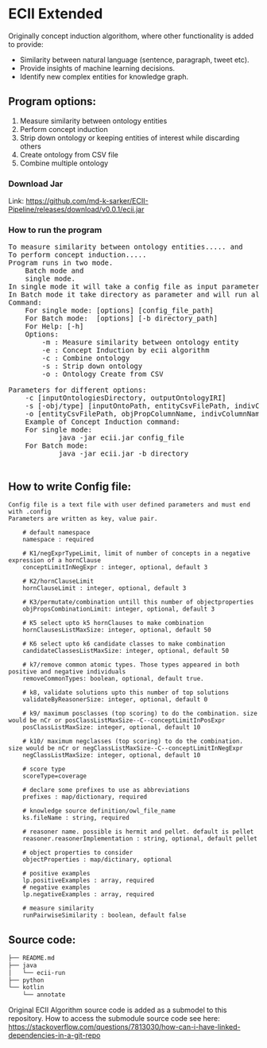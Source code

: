 # ECII Extended
Originally concept induction algorithom, where other functionality is added to provide:
* Similarity between natural language (sentence, paragraph, tweet etc).
* Provide insights of machine learning decisions.
* Identify new complex entities for knowledge graph.



## Program options:
1. Measure similarity between ontology entities
2. Perform concept induction
3. Strip down ontology or keeping entities of interest while discarding others
4. Create ontology from CSV file
5. Combine multiple ontology


### Download Jar
Link: https://github.com/md-k-sarker/ECII-Pipeline/releases/download/v0.0.1/ecii.jar


### How to run the program
<pre>
To measure similarity between ontology entities..... and 
To perform concept induction.....
Program runs in two mode. 
	Batch mode and 
	single mode. 
In single mode it will take a config file as input parameter and run the program as mentioned by the parameters in config file.
In Batch mode it take directory as parameter and will run all the config files within that directory.
Command:
	For single mode: [options] [config_file_path]
	For Batch mode:  [options] [-b directory_path]
	For Help: [-h]
	Options:
		-m : Measure similarity between ontology entity
		-e : Concept Induction by ecii algorithm
		-c : Combine ontology
		-s : Strip down ontology
		-o : Ontology Create from CSV

Parameters for different options:
	-c [inputOntologiesDirectory, outputOntologyIRI]
	-s [-obj/type] [inputOntoPath, entityCsvFilePath, indivColumnName, objPropColumnName/typeColumnName, outputOntoIRI] 
	-o [entityCsvFilePath, objPropColumnName, indivColumnName, typeColumnName, outputOntoIRI]
	Example of Concept Induction command:
	For single mode:
			java -jar ecii.jar config_file
	For Batch mode:
			java -jar ecii.jar -b directory

</pre>


## How to write Config file:
    Config file is a text file with user defined parameters and must end with .config
    Parameters are written as key, value pair. 

        # default namespace
        namespace : required 

        # K1/negExprTypeLimit, limit of number of concepts in a negative expression of a hornClause
        conceptLimitInNegExpr : integer, optional, default 3

        # K2/hornClauseLimit
        hornClauseLimit : integer, optional, default 3

        # K3/permutate/combination untill this number of objectproperties
        objPropsCombinationLimit: integer, optional, default 3

        # K5 select upto k5 hornClauses to make combination
        hornClausesListMaxSize: integer, optional, default 50

        # K6 select upto k6 candidate classes to make combination
        candidateClassesListMaxSize: integer, optional, default 50

        # k7/remove common atomic types. Those types appeared in both positive and negative individuals 
        removeCommonTypes: boolean, optional, default true.

        # k8, validate solutions upto this number of top solutions
        validateByReasonerSize: integer, optional, default 0

        # k9/ maximum posclasses (top scoring) to do the combination. size would be nCr or posClassListMaxSize--C--conceptLimitInPosExpr
        posClassListMaxSize: integer, optional, default 10

        # k10/ maximum negclasses (top scoring) to do the combination. size would be nCr or negClassListMaxSize--C--conceptLimitInNegExpr
        negClassListMaxSize: integer, optional, default 10

        # score type
        scoreType=coverage

        # declare some prefixes to use as abbreviations
        prefixes : map/dictionary, required 

        # knowledge source definition/owl_file_name
        ks.fileName : string, required

        # reasoner name. possible is hermit and pellet. default is pellet
        reasoner.reasonerImplementation : string, optional, default pellet

        # object properties to consider
        objectProperties : map/dictinary, optional

        # positive examples
        lp.positiveExamples : array, required
        # negative examples
        lp.negativeExamples : array, required 

        # measure similarity
        runPairwiseSimilarity : boolean, default false




## Source code:
```bash
├── README.md
├── java
│   └── ecii-run
├── python
└── kotlin
    └── annotate
```


Original ECII Algorithm source code is added as a submodel to this repository. How to access the submodule source code see here: 
https://stackoverflow.com/questions/7813030/how-can-i-have-linked-dependencies-in-a-git-repo